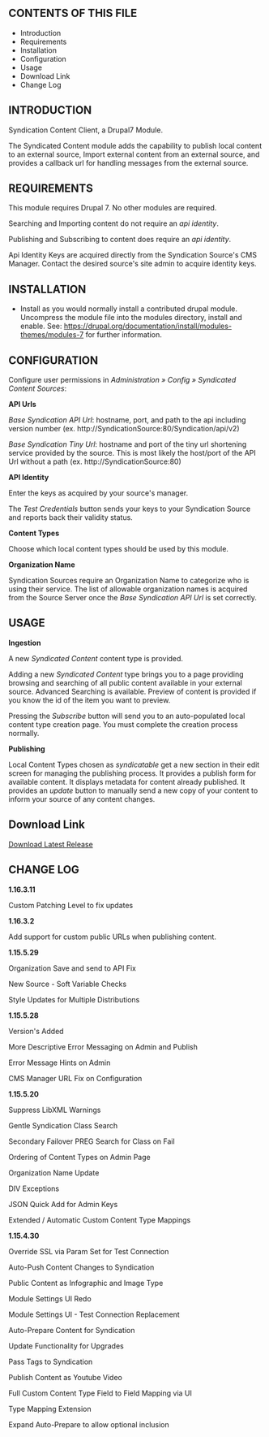 CONTENTS OF THIS FILE
---------------------
* Introduction
* Requirements
* Installation
* Configuration
* Usage
* Download Link
* Change Log

INTRODUCTION
------------
Syndication Content Client, a Drupal7 Module.

The Syndicated Content module adds the capability to publish local content to an external source, Import external content from an external source, and provides a callback url for handling messages from the external source.

REQUIREMENTS
------------
This module requires Drupal 7. No other modules are required.

Searching and Importing content do not require an *api identity*.

Publishing and Subscribing to content does require an *api identity*.

Api Identity Keys are acquired directly from the Syndication Source's CMS Manager. Contact the desired source's site admin to acquire identity keys.


INSTALLATION
------------
* Install as you would normally install a contributed drupal module. Uncompress the module file into the modules directory, install and enable. See:
   https://drupal.org/documentation/install/modules-themes/modules-7
   for further information.

CONFIGURATION
-------------
Configure user permissions in *Administration » Config » Syndicated Content Sources*:

**API Urls**

*Base Syndication API Url*: hostname, port, and path to the api including version number (ex. http://SyndicationSource:80/Syndication/api/v2)

*Base Syndication Tiny Url*: hostname and port of the tiny url shortening service provided by the source. This is most likely the host/port of the API Url without a path (ex. http://SyndicationSource:80)

**API Identity**

Enter the keys as acquired by your source's manager.

The *Test Credentials* button sends  your keys to your Syndication Source and reports back their validity status.

**Content Types**

Choose which local content types should be used by this module.

**Organization Name**

Syndication Sources require an Organization Name to categorize who is using their service. The list of allowable organization names is acquired from the Source Server once the *Base Syndication API Url* is set correctly.

USAGE
------------
**Ingestion**

A new *Syndicated Content* content type is provided.

Adding a new *Syndicated Content* type brings you to a page providing browsing and searching of all public content available in your external source. Advanced Searching is available. Preview of content is provided if you know the id of the item you want to preview.

Pressing the *Subscribe* button will send you to an auto-populated local content type creation page. You must complete the creation process normally.

**Publishing**

Local Content Types chosen as *syndicatable* get a new section in their edit screen for managing the publishing process. It provides a publish form for available content. It displays metadata for content already published. It provides an *update* button to manually send a new copy of your content to inform your source of any content changes.

Download Link
----------------------
[Download Latest Release](https://github.com/HHS/syndication/blob/master/binaries/syndication-client-drupal7-module.1.16.03.11.zip?raw=true)

CHANGE LOG
------------
**1.16.3.11**

Custom Patching Level to fix updates

**1.16.3.2**

Add support for custom public URLs when publishing content.

**1.15.5.29**

Organization Save and send to API Fix

New Source - Soft Variable Checks

Style Updates for Multiple Distributions

**1.15.5.28**

Version's Added

More Descriptive Error Messaging on Admin and Publish

Error Message Hints on Admin

CMS Manager URL Fix on Configuration

**1.15.5.20**

Suppress LibXML Warnings

Gentle Syndication Class Search

Secondary Failover PREG Search for Class on Fail

Ordering of Content Types on Admin Page

Organization Name Update

DIV Exceptions

JSON Quick Add for Admin Keys

Extended / Automatic Custom Content Type Mappings

**1.15.4.30**

Override SSL via Param Set for Test Connection

Auto-Push Content Changes to Syndication

Public Content as Infographic and Image Type

Module Settings UI Redo

Module Settings UI - Test Connection Replacement

Auto-Prepare Content for Syndication

Update Functionality for Upgrades

Pass Tags to Syndication

Publish Content as Youtube Video

Full Custom Content Type Field to Field Mapping via UI

Type Mapping Extension

Expand Auto-Prepare to allow optional inclusion

